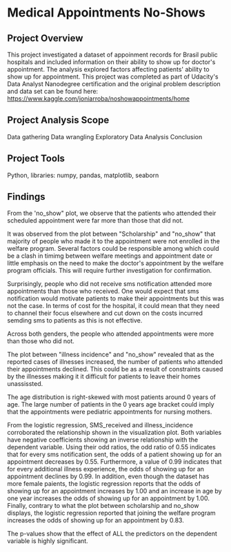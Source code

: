 # Medical Appointments No-Shows
## Project Overview
This project investigated a dataset of appoinment records for Brasil public hospitals and included information on their ability to show up for doctor's appointment.
The analysis explored factors affecting patients' ability to show up for appointment.
This project was completed as part of Udacity's Data Analyst Nanodegree certification and the original problem description and data set can be found here: https://www.kaggle.com/joniarroba/noshowappointments/home
## Project Analysis Scope
Data gathering
Data wrangling
Exploratory Data Analysis
Conclusion
## Project Tools
Python, libraries: numpy, pandas, matplotlib, seaborn
## Findings
From the 'no_show" plot, we observe that the patients who attended their scheduled appointment were far more than those that did not.

It was observed from the plot between "Scholarship" and "no_show" that majority of people who made it to the appointment were not enrolled in the welfare program. Several factors could be responsible among which could be a clash in timimg between welfare meetings and appointment date or little emphasis on the need to make the doctor's appointment by the welfare program officials. This will require further investigation for confirmation.

Surprisingly, people who did not receive sms notification attended more appointments than those who received. One would expect that sms notification would motivate patients to make their appointments but this was not the case. In terms of cost for the hospital, it could mean that they need to channel their focus elsewhere and cut down on the costs incurred semding sms to patients as this is not effective.

Across both genders, the people who attended appointments were more than those who did not.

The plot between "illness incidence" and "no_show" revealed that as the reported cases of illnesses increased, the number of patients who attended their appointments declined. This could be as a result of constraints caused by the illnesses making it it difficult for patients to leave their homes unassissted.

The age distribution is right-skewed with most patients around 0 years of age. The large number of patients in the 0 years age bracket could imply that the appointments were pediatric appointments for nursing mothers.

From the logistic regression, SMS_received and illness_incidence corroborated the relationship shown in the visualization plot. Both variables have negative coefficients showing an inverse relationship with the dependent variable. Using their odd ratios, the odd ratio of 0.55 indicates that for every sms notification sent, the odds of a patient showing up for an appointment decreases by 0.55. Furthermore, a value of 0.99 indicates that for every additional illness experience, the odds of showing up for an appointment declines by 0.99. In addition, even though the dataset has more female paients, the logistic regression reports that the odds of showing up for an appointment increases by 1.00 and an increase in age by one year increases the odds of showing up for an appointment by 1.00. Finally, contrary to what the plot between scholarship and no_show displays, the logistic regression reported that joining the welfare program increases the odds of showing up for an appointment by 0.83.

The p-values show that the effect of ALL the predictors on the dependent variable is highly significant.
